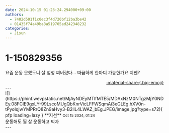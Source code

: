 ```yaml
---
date: 2024-10-15 01:23:24.294000+09:00
authors:
  - 7402d501f1c0ec3f4d720bf12ba3be42
  - 01435f74a49ba8a519705ad242348232
categories:
  - Jisun
---
```


# 1-150829356

<div class="post-container" markdown="1">
<div class="content-container md-sidebar__scrollwrap" markdown="1">

요즘 운동 못했도니 살 엄청 쪄버럈다... 따끔하게 한마디 가능한가요 지쎈?

</div>
</div>

<div style="text-align: right;" markdown="1">
<a href="https://weverse.io/fromis9/fanpost/1-150829356" style="text-align: right;">:material-share:{.big-emoji}</a>
</div>
---

<div class="comments-container md-sidebar__scrollwrap" markdown="1">
<div class="comment" markdown="1">
<div class='id-container' markdown="1">
![](https://phinf.wevpstatic.net/MjAyNDEyMTlfMTE5/MDAxNzM0NTgzMjY0NDEy.08FClE9gxLY-99LscoMUgQbKnrVicLFFWSqmAi3eGLEg.hXV0n-tPyoIqjwYMPRrQ8Zn9aHvy3-B2llL4LWAZ_bEg.JPEG/image.jpg?type=s72){ pfp loading=lazy }
**<span class="artist">지선</span>** <small>Oct 15 2024, 01:24</small><br>
</div>
<div class='comment-body' markdown="1">
운동해도 찔 살 운동하고 찌자
</div>
</div>
</div>
---
